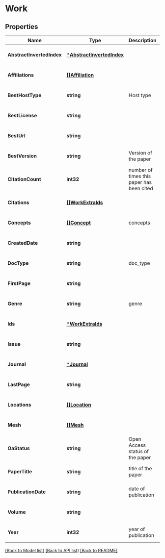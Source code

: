 # Work

## Properties
Name | Type | Description | Notes
------------ | ------------- | ------------- | -------------
**AbstractInvertedIndex** | [***AbstractInvertedIndex**](AbstractInvertedIndex.md) |  | [optional] [default to null]
**Affiliations** | [**[]Affiliation**](Affiliation.md) |  | [optional] [default to null]
**BestHostType** | **string** | Host type | [optional] [default to null]
**BestLicense** | **string** |  | [optional] [default to null]
**BestUrl** | **string** |  | [optional] [default to null]
**BestVersion** | **string** | Version of the paper | [optional] [default to null]
**CitationCount** | **int32** | number of times this paper has been cited | [optional] [default to null]
**Citations** | [**[]WorkExtraIds**](WorkExtraIds.md) |  | [optional] [default to null]
**Concepts** | [**[]Concept**](Concept.md) | concepts | [optional] [default to null]
**CreatedDate** | **string** |  | [optional] [default to null]
**DocType** | **string** | doc_type | [optional] [default to null]
**FirstPage** | **string** |  | [optional] [default to null]
**Genre** | **string** | genre | [optional] [default to null]
**Ids** | [***WorkExtraIds**](WorkExtraIds.md) |  | [optional] [default to null]
**Issue** | **string** |  | [optional] [default to null]
**Journal** | [***Journal**](Journal.md) |  | [optional] [default to null]
**LastPage** | **string** |  | [optional] [default to null]
**Locations** | [**[]Location**](Location.md) |  | [optional] [default to null]
**Mesh** | [**[]Mesh**](Mesh.md) |  | [optional] [default to null]
**OaStatus** | **string** | Open Access status of the paper | [optional] [default to null]
**PaperTitle** | **string** | title of the paper | [optional] [default to null]
**PublicationDate** | **string** | date of publication | [optional] [default to null]
**Volume** | **string** |  | [optional] [default to null]
**Year** | **int32** | year of publication | [optional] [default to null]

[[Back to Model list]](../README.md#documentation-for-models) [[Back to API list]](../README.md#documentation-for-api-endpoints) [[Back to README]](../README.md)

